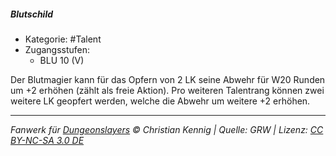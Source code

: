 <!---
Dies ist ein Fanwerk für DUNGEONSLAYERS © von Christian Kennig

Quellen:      [Dungeonslayers Grundregelwerk](https://dungeonslayers.net/download/Dungeonslayers4.pdf)
              [Talentbeschreibungen](https://www.f-space.de/ds4/tools-talentcards.html)
License:      [CC-BY-NC-SA 4.0](https://creativecommons.org/licenses/by-nc-sa/4.0/deed.de)
Richtlinien:  [Fanwerkrichtlinien](https://www.dungeonslayers.net/fanwerk-richtlinien/)
Autor:        Zauberlehrling
-->

##### Blutschild

- Kategorie: #Talent
- Zugangsstufen:
  - BLU 10 (V)

Der Blutmagier kann für das Opfern von 2 LK seine Abwehr für W20 Runden um +2 erhöhen (zählt als freie Aktion). Pro weiteren Talentrang können zwei weitere LK geopfert werden, welche die Abwehr um weitere +2 erhöhen.

---

_Fanwerk für [Dungeonslayers](https://www.dungeonslayers.net/) © Christian Kennig | Quelle: GRW | Lizenz: [CC BY-NC-SA 3.0 DE](https://creativecommons.org/licenses/by-nc-sa/3.0/de/)_
